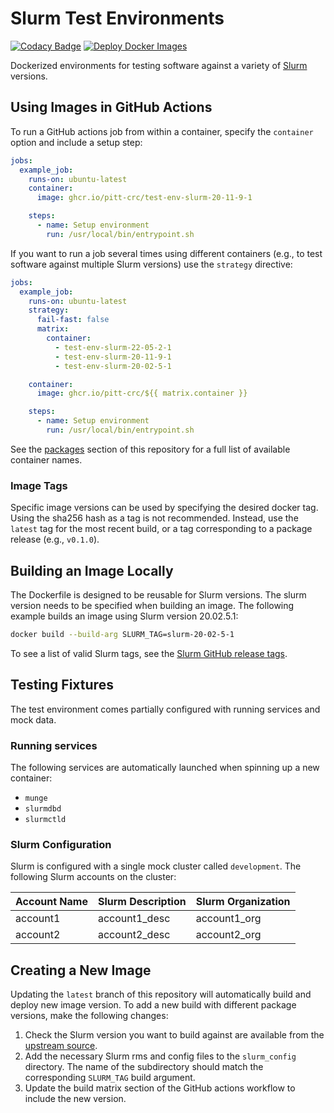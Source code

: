 # Slurm Test Environments

[![Codacy Badge](https://app.codacy.com/project/badge/Grade/86b83c73f89642dfad48f3a9ec1f0b66)](https://www.codacy.com?utm_source=github.com&amp;utm_medium=referral&amp;utm_content=pitt-crc/Slurm-Test-Environment&amp;utm_campaign=Badge_Grade)
[![Deploy Docker Images](https://github.com/pitt-crc/Slurm-Test-Environment/actions/workflows/docker-publish.yml/badge.svg)](https://github.com/pitt-crc/Slurm-Test-Environment/actions/workflows/docker-publish.yml)

Dockerized environments for testing software against a variety of [Slurm](https://slurm.schedmd.com/overview.html) versions. 

## Using Images in GitHub Actions

To run a GitHub actions job from within a container, specify the `container` option and include a setup step:

```yaml
jobs:
  example_job:
    runs-on: ubuntu-latest
    container:
      image: ghcr.io/pitt-crc/test-env-slurm-20-11-9-1

    steps:
      - name: Setup environment
        run: /usr/local/bin/entrypoint.sh
```

If you want to run a job several times using different containers
(e.g., to test software against multiple Slurm versions)
use the `strategy` directive:

```yaml
jobs:
  example_job:
    runs-on: ubuntu-latest
    strategy:
      fail-fast: false
      matrix:
        container:
          - test-env-slurm-22-05-2-1
          - test-env-slurm-20-11-9-1
          - test-env-slurm-20-02-5-1

    container:
      image: ghcr.io/pitt-crc/${{ matrix.container }}

    steps:
      - name: Setup environment
        run: /usr/local/bin/entrypoint.sh
```

See the [packages](https://github.com/orgs/pitt-crc/packages?repo_name=Slurm-Test-Environment) section of this repository for a full list of available container names.

### Image Tags

Specific image versions can be used by specifying the desired docker tag.
Using the sha256 hash as a tag is not recommended. 
Instead, use the `latest` tag for the most recent build, or a tag corresponding to a package release (e.g., `v0.1.0`).

## Building an Image Locally

The Dockerfile is designed to be reusable for Slurm versions.
The slurm version needs to be specified when building an image.
The following example builds an image using Slurm version 20.02.5.1:

```bash
docker build --build-arg SLURM_TAG=slurm-20-02-5-1
```

To see a list of valid Slurm tags, see the [Slurm GitHub release tags](https://github.com/SchedMD/slurm/tags).

## Testing Fixtures

The test environment comes partially configured with running services and mock data.

### Running services

The following services are automatically launched when spinning up a new container:

- `munge`
- `slurmdbd`
- `slurmctld`

### Slurm Configuration

Slurm is configured with a single mock cluster called ``development``. The following Slurm accounts on the cluster:

| Account Name | Slurm Description | Slurm Organization |
|--------------|-------------------|--------------------|
| account1     | account1_desc     | account1_org       |
| account2     | account2_desc     | account2_org       |

## Creating a New Image

Updating the `latest` branch of this repository will automatically build and deploy new image version.
To add a new build with different package versions, make the following changes:

1. Check the Slurm version you want to build against are available from
   the [upstream source](https://slurm.schedmd.com/overview.html).
2. Add the necessary Slurm rms and config files to the `slurm_config` directory.
   The name of the subdirectory should match the corresponding `SLURM_TAG` build argument.
3. Update the build matrix section of the GitHub actions workflow to include the new version.
